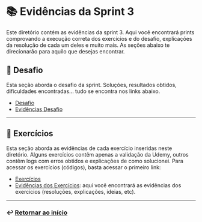 # 📚 Evidências da Sprint 3
Este diretório contém as evidências da sprint 3. Aqui você encontrará prints comprovando a execução correta dos exercícios e do desafio, explicações da resolução de cada um deles e muito mais. As seções abaixo te direcionarão para aquilo que desejas encontrar.

## 🏅 Desafio
Esta seção aborda o desafio da sprint. Soluções, resultados obtidos, dificuldades encontradas... tudo se encontra nos links abaixo.
- [Desafio](../desafio/README.md) 
- [Evidências Desafio](ev_desafio/README.md)
___
## 📝 Exercícios
Esta seção aborda as evidências de cada exercício inseridas neste diretório. Alguns exercícios contêm apenas a validação da Udemy, outros contêm logs com erros obtidos e explicações de como solucionei. Para acessar os exercícios (códigos), basta acessar o primeiro link:

- [Exercícios](../exercicios/README.md)
- [Evidências dos Exercícios](ev_exercicios/README.md): aqui você encontrará as evidências dos exercícios (resoluções, explicações, ideias, etc).

___

### ↩️ [Retornar ao início](../../README.md)